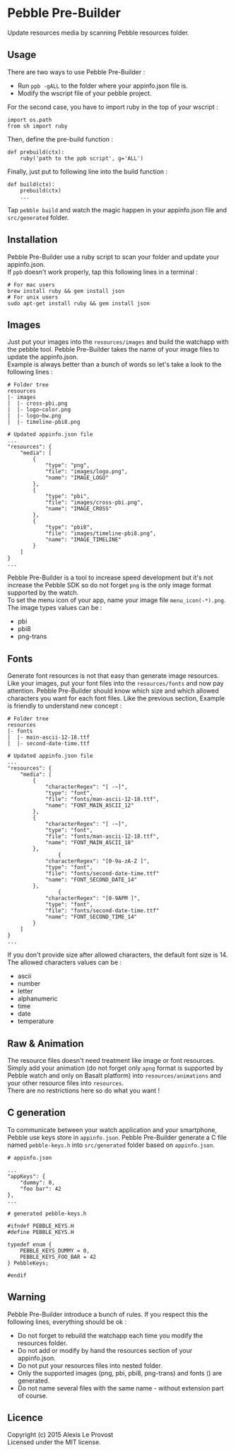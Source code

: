 # Pebble Pre-Builder

Update resources media by scanning Pebble resources folder.

## Usage

There are two ways to use Pebble Pre-Builder :

* Run `ppb -gALL` to the folder where your appinfo.json file is.
* Modify the wscript file of your pebble project. 

For the second case, you have to import ruby in the top of your wscript :

```wscript
import os.path
from sh import ruby
```

Then, define the pre-build function :

```wscript
def prebuild(ctx):
    ruby('path to the ppb script', g='ALL')
```

Finally, just put to following line into the build function :

```wscript
def build(ctx):
    prebuild(ctx)
    ...
```

Tap `pebble build` and watch the magic happen in your appinfo.json file and `src/generated` folder.
 
## Installation

Pebble Pre-Builder use a ruby script to scan your folder and update your appinfo.json.  
If `ppb` doesn't work properly, tap this following lines in a terminal :

```
# For mac users
brew install ruby && gem install json
# For unix users
sudo apt-get install ruby && gem install json
```

## Images

Just put your images into the `resources/images` and build the watchapp with the pebble tool.
Pebble Pre-Builder takes the name of your image files to update the appinfo.json.  
Example is always better than a bunch of words so let's take a look to the following lines :

```
# Folder tree
resources
|- images
|  |- cross-pbi.png
|  |- logo~color.png
|  |- logo~bw.png
|  |- timeline-pbi8.png

# Updated appinfo.json file
...
"resources": {
	"media": [
		{
			"type": "png",
			"file": "images/logo.png",
			"name": "IMAGE_LOGO"
		},
		{
			"type": "pbi",
			"file": "images/cross-pbi.png",
			"name": "IMAGE_CROSS"
		},
		{
			"type": "pbi8",
			"file": "images/timeline-pbi8.png",
			"name": "IMAGE_TIMELINE"
		}
	]
}
...
```

Pebble Pre-Builder is a tool to increase speed development but it's not increase the Pebble SDK so do not forget `png` is the only image format supported by the watch.  
To set the menu icon of your app, name your image file `menu_icon(-*).png`.  
The image types values can be :

* pbi
* pbi8
* png-trans

## Fonts

Generate font resources is not that easy than generate image resources.
Like your images, put your font files into the `resources/fonts` and now pay attention.
Pebble Pre-Builder should know which size and which allowed characters you want for each font files.
Like the previous section, Example is friendly to understand new concept :

```
# Folder tree
resources
|- fonts
|  |- main-ascii-12-18.ttf
|  |- second-date-time.ttf

# Updated appinfo.json file
...
"resources": {
	"media": [
		{
		    "characterRegex": "[ -~]",
			"type": "font",
			"file": "fonts/man-ascii-12-18.ttf",
			"name": "FONT_MAIN_ASCII_12"
		},
		{
		    "characterRegex": "[ -~]",
			"type": "font",
			"file": "fonts/man-ascii-12-18.ttf",
			"name": "FONT_MAIN_ASCII_18"
		},
				{
		    "characterRegex": "[0-9a-zA-Z ]",
			"type": "font",
			"file": "fonts/second-date-time.ttf"
			"name": "FONT_SECOND_DATE_14"
		},
				{
		    "characterRegex": "[0-9APM ]",
			"type": "font",
			"file": "fonts/second-date-time.ttf"
			"name": "FONT_SECOND_TIME_14"
		}
	]
}
...
```

If you don't provide size after allowed characters, the default font size is 14.  
The allowed characters values can be :

* ascii
* number
* letter
* alphanumeric
* time 
* date
* temperature

## Raw & Animation

The resource files doesn't need treatment like image or font resources.  
Simply add your animation (do not forget only `apng` format is supported by Pebble watch and only on Basalt platform) into `resources/animations` and your other resource files into `resources`.  
There are no restrictions here so do what you want !

## C generation

To communicate between your watch application and your smartphone, Pebble use keys store in `appinfo.json`.
Pebble Pre-Builder generate a C file named `pebble-keys.h` into `src/generated` folder based on `appinfo.json`.

```
# appinfo.json

...
"appKeys": {
    "dummy": 0,
    "foo bar": 42 
},
...

# generated pebble-keys.h

#ifndef PEBBLE_KEYS.H
#define PEBBLE_KEYS.H

typedef enum {
    PEBBLE_KEYS_DUMMY = 0,
    PEBBLE_KEYS_FOO_BAR = 42
} PebbleKeys;

#endif

```

## Warning

Pebble Pre-Builder introduce a bunch of rules. If you respect this  the following lines, everything should be ok :

* Do not forget to rebuild the watchapp each time you modify the resources folder.  
* Do not add or modify by hand the resources section of your appinfo.json.  
* Do not put your resources files into nested folder.  
* Only the supported images (png, pbi, pbi8, png-trans) and fonts () are generated.
* Do not name several files with the same name - without extension part of course.

## Licence

Copyright (c) 2015 Alexis Le Provost  
Licensed under the MIT license.